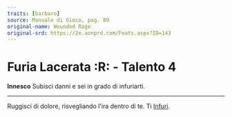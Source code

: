 ```yaml
---
traits: [barbaro]
source: Manuale di Gioco, pag. 89
original-name: Wounded Rage
original-srd: https://2e.aonprd.com/Feats.aspx?ID=143
---
```


# Furia Lacerata :R: - Talento 4

**Innesco** Subisci danni e sei in grado di infuriarti.

---

Ruggisci di dolore, risvegliando l'ira dentro di te. Ti
[Infuri](/azioni/infuriarsi).
